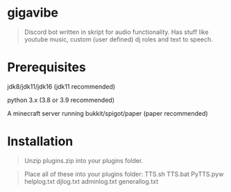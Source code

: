 # gigavibe
> Discord bot written in skript for audio functionality.
> Has stuff like youtube music, custom (user defined) dj roles and text to speech. 

# Prerequisites
jdk8/jdk11/jdk16 
(jdk11 recommended)

python 3.x 
(3.8 or 3.9 recommended)

A minecraft server running bukkit/spigot/paper
(paper recommended)

# Installation
> Unzip plugins.zip into your plugins folder.

> Place all of these into your plugins folder:
TTS.sh
TTS.bat
PyTTS.pyw
helplog.txt
djlog.txt
adminlog.txt
generallog.txt
